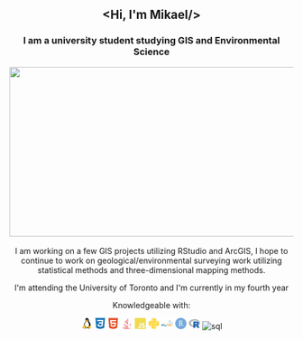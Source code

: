 
<h2 align="center">&ltHi, I'm Mikael/&gt;</h2>
<h3 align="center">I am a university student studying GIS and Environmental Science</h3>

<p align="center">
  <img src="https://i.pinimg.com/originals/44/9e/05/449e058844d89d45822a44c9f5f60fe2.gif" width="600" height="300"/>
</p>

<p align="center">
   I am working on a few GIS projects utilizing RStudio and ArcGIS, I hope to continue to work on geological/environmental surveying work utilizing statistical methods and three-dimensional mapping methods.
</p>
<p align="center">
   I'm attending the University of Toronto and I'm currently in my fourth year
</p>


<p align="center">Knowledgeable with:</p>
<p align="center">
  <img src="https://github.com/devicons/devicon/blob/master/icons/linux/linux-original.svg" alt="c" width="20" height="20" /> 
  <img src="https://github.com/devicons/devicon/blob/master/icons/css3/css3-plain.svg" alt="css3" width="20" height="20" />
  <img src="https://github.com/devicons/devicon/blob/master/icons/html5/html5-plain.svg" alt="html5" width="20" height="20" />
  <img src="https://github.com/devicons/devicon/blob/master/icons/java/java-plain.svg" alt="java" width="20" height="20" />
  <img src="https://github.com/devicons/devicon/blob/master/icons/javascript/javascript-plain.svg" alt="javascript" width="20" height="20" />
  <img src="https://github.com/devicons/devicon/blob/master/icons/python/python-plain.svg" alt="python" width="20" height="20" />
  <img src="https://github.com/devicons/devicon/blob/master/icons/mysql/mysql-original-wordmark.svg" alt="sql" width="20" height="20" />
  <img src="https://github.com/devicons/devicon/blob/master/icons/rstudio/rstudio-original.svg" alt="sql" width="20" height="20" />
  <img src="https://github.com/devicons/devicon/blob/master/icons/r/r-original.svg" alt="sql" width="20" height="20" />
  <img src="https://upload.wikimedia.org/wikipedia/commons/thumb/d/df/ArcGIS_logo.png/600px-ArcGIS_logo.png" alt="sql" width="20" height="20" />

</p>
